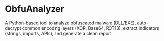 # ObfuAnalyzer
A Python-based tool to analyze obfuscated malware (DLL/EXE), auto-decrypt common encoding layers (XOR, Base64, ROT13), extract indicators (strings, imports, APIs), and generate a clean report

